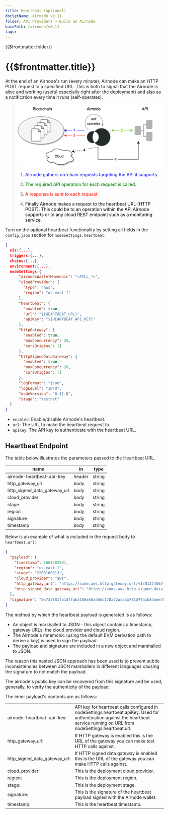 ```yaml
---
title: Heartbeat (optional)
docSetName: Airnode v0.11
folder: API Providers > Build an Airnode
basePath: /airnode/v0.11
tags:
---
```


<TitleSpan>{{$frontmatter.folder}}</TitleSpan>

# {{$frontmatter.title}}

<VersionWarning/>

At the end of an Airnode's run (every minute), Airnode can make an HTTP POST
request to a specified URL. This is both to signal that the Airnode is alive and
working (useful especially right after the deployment) and also as a
notification every time it runs (self-operates).

> <img src="../../../assets/images/heartbeat.png" width="650ps"/>
>
> 1.  <p class="diagram-line" style="color:blue;">Airnode gathers on-chain requests targeting the API it supports.</p>
> 2.  <p class="diagram-line" style="color:green;">The required API operation for each request is called.</p>
> 3.  <p class="diagram-line" style="color:red;">A response is sent to each request.</p>
> 4.  <p class="diagram-line" style="color:black;">Finally Airnode makes a request to the heartbeat URL (HTTP POST). This could be to an operation within the API Airnode supports or to any cloud REST endpoint such as a monitoring service.</p>

Turn on the optional heartbeat functionality by setting all fields in the
`config.json` section for `nodeSettings.heartbeat`.

```json
{
  ois:{...},
  triggers:{...},
  chains:{...},
  environment:{...},
  nodeSettings:{
      "airnodeWalletMnemonic": "<FILL_*>",
      "cloudProvider": {
        "type": "aws",
        "region": "us-east-1"
      },
      "heartbeat": {
        "enabled": true,
        "url": "${HEARTBEAT_URL}",
        "apiKey": "${HEARTBEAT_API_KEY}"
      },
      "httpGateway": {
        "enabled": true,
        "maxConcurrency": 20,
        "corsOrigins": []
      },
      "httpSignedDataGateway": {
        "enabled": true,
        "maxConcurrency": 20,
        "corsOrigins": []
      },
      "logFormat": "json",
      "logLevel": "INFO",
      "nodeVersion": "0.11.0",
      "stage": "testnet"
  }
}
```

- `enabled`: Enable/disable Airnode's heartbeat.
- `url`: The URL to make the heartbeat request to.
- `apiKey`: The API key to authenticate with the heartbeat URL.

## Heartbeat Endpoint

The table below illustrates the parameters passed to the Heartbeat URL.

| name                         | in     | type   |
| ---------------------------- | ------ | ------ |
| airnode-heartbeat-api-key    | header | string |
| http_gateway_url             | body   | string |
| http_signed_data_gateway_url | body   | string |
| cloud_provider               | body   | string |
| stage                        | body   | string |
| region                       | body   | string |
| signature                    | body   | string |
| timestamp                    | body   | string |

Below is an example of what is included in the request body to `heartbeat.url`:

```json
{
  "payload": {
    "timestamp": 1661582891,
    "region": "us-east-1",
    "stage": "2209100913",
    "cloud_provider": "aws",
    "http_gateway_url": "https://some.aws.http.gateway.url/v1/01234567-abcd-abcd-abcd-012345678abc",
    "http_signed_data_gateway_url": "https://some.aws.http.signed.data.gateway.url/v1/01234567-abcd-abcd-abcd-012345678abc"
  },
  "signature": "0x733f81fa1dffab3188e50ad66c178a22aca3a781d79a1b8daee7828cff31d1443d89efd5a2b1f40fc70953c9c5838cc8d5747374f3cf25d092331ba15b6420651c"
}
```

The method by which the heartbeat payload is generated is as follows:

- An object is marshalled to JSON - this object contains a timestamp, gateway
  URLs, the cloud provider and cloud region.
- The Airnode's mnemonic (using the default EVM derivation path to derive a key)
  is used to sign the payload.
- The payload and signature are included in a new object and marshalled to JSON.

The reason this nested JSON approach has been used is to prevent subtle
inconsistencies between JSON marshallers in different languages causing the
signature to not match the payload.

The airnode's public key can be recovered from this signature and be used,
generally, to verify the authenticity of the payload.

The inner payload's contents are as follows:

<table>
  <tr>
    <td>airnode-heartbeat-api-key:</td><td>API key for heartbeat calls configured in nodeSettings.heartbeat.apiKey. Used for authentication against the heartbeat service running on URL from nodeSettings.heartbeat.url.</td>
  </tr>
  <tr>
    <td>http_gateway_url:</td><td>If HTTP gateway is enabled this is the URL of the gateway you can make test HTTP calls against.</td>
  </tr>
  <tr>
    <td>http_signed_data_gateway_url:</td><td>If HTTP signed data gateway is enabled this is the URL of the gateway you can make HTTP calls against.</td>
  </tr>
  <tr>
    <td>cloud_provider:</td><td>This is the deployment cloud provider.</td>
  </tr>
  <tr>
    <td>region:</td><td>This is the deployment region.</td>
  </tr>
  <tr>
    <td>stage:</td><td>This is the deployment stage.</td>
  </tr>
  <tr>
    <td>signature:</td><td>This is the signature of the heartbeat payload signed with the Airnode wallet.</td>
  </tr>
  <tr>
    <td>timestamp:</td><td>This is the heartbeat timestamp.</td>
  </tr>
</table>
